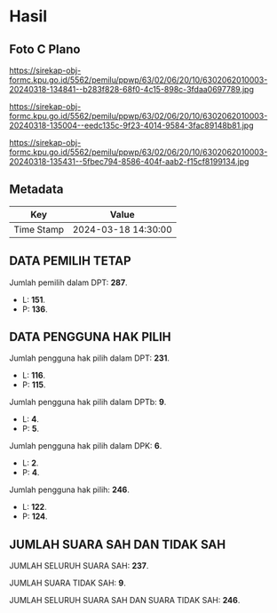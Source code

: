 # Hasil

## Foto C Plano

https://sirekap-obj-formc.kpu.go.id/5562/pemilu/ppwp/63/02/06/20/10/6302062010003-20240318-134841--b283f828-68f0-4c15-898c-3fdaa0697789.jpg

https://sirekap-obj-formc.kpu.go.id/5562/pemilu/ppwp/63/02/06/20/10/6302062010003-20240318-135004--eedc135c-9f23-4014-9584-3fac89148b81.jpg

https://sirekap-obj-formc.kpu.go.id/5562/pemilu/ppwp/63/02/06/20/10/6302062010003-20240318-135431--5fbec794-8586-404f-aab2-f15cf8199134.jpg


## Metadata

| Key        | Value               |
| ---------- | ------------------- |
| Time Stamp | 2024-03-18 14:30:00 |


## DATA PEMILIH TETAP

Jumlah pemilih dalam DPT: **287**.
 * L: **151**.
 * P: **136**.

## DATA PENGGUNA HAK PILIH

Jumlah pengguna hak pilih dalam DPT: **231**.
 * L: **116**.
 * P: **115**.

Jumlah pengguna hak pilih dalam DPTb: **9**.
 * L: **4**.
 * P: **5**.

Jumlah pengguna hak pilih dalam DPK: **6**.
 * L: **2**.
 * P: **4**.

Jumlah pengguna hak pilih: **246**.
 * L: **122**.
 * P: **124**.

## JUMLAH SUARA SAH DAN TIDAK SAH

JUMLAH SELURUH SUARA SAH: **237**.

JUMLAH SUARA TIDAK SAH: **9**.

JUMLAH SELURUH SUARA SAH DAN SUARA TIDAK SAH: **246**.


